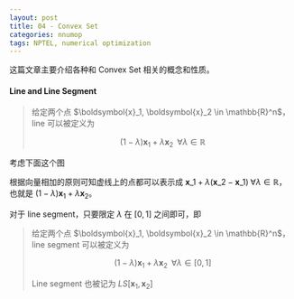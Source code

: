 ```yaml
---
layout: post
title: 04 - Convex Set
categories: nnumop
tags: NPTEL, numerical optimization
---
```


这篇文章主要介绍各种和 Convex Set 相关的概念和性质。

#### Line and Line Segment

<blockquote>
给定两个点 $\boldsymbol{x}_1, \boldsymbol{x}_2 \in \mathbb{R}^n$，line 可以被定义为

$$(1 - \lambda) \boldsymbol{x}_1 + \lambda \boldsymbol{x}_2 \;\; \forall \lambda \in \mathbb{R} $$
</blockquote>

考虑下面这个图

<object data="/resource/NNP/04-convex/line.svg" type="image/svg+xml" class="blkcenter"></object>

根据向量相加的原则可知虚线上的点都可以表示成 $\boldsymbol{x}\_1 + \lambda (\boldsymbol{x}\_2 - \boldsymbol{x}\_1) \; \forall \lambda \in \mathbb{R}$，也就是 $(1 - \lambda) \boldsymbol{x}_1 + \lambda \boldsymbol{x}_2$。

对于 line segment，只要限定 $\lambda$ 在 $[0, 1]$ 之间即可，即

<blockquote>
给定两个点 $\boldsymbol{x}_1, \boldsymbol{x}_2 \in \mathbb{R}^n$，line segment 可以被定义为

$$(1 - \lambda) \boldsymbol{x}_1 + \lambda \boldsymbol{x}_2 \;\; \forall \lambda \in [0, 1] $$

Line segment 也被记为 $LS[\boldsymbol{x}_1, \boldsymbol{x}_2]$
</blockquote>

